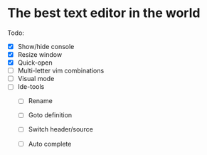 The best text editor in the world
======================================

Todo:
- [x] Show/hide console
- [x] Resize window
- [x] Quick-open
- [ ] Multi-letter vim combinations
- [ ] Visual mode
- [ ] Ide-tools
  - [ ] Rename
  - [ ] Goto definition
  - [ ] Switch header/source
  - [ ] Auto complete
  
  
